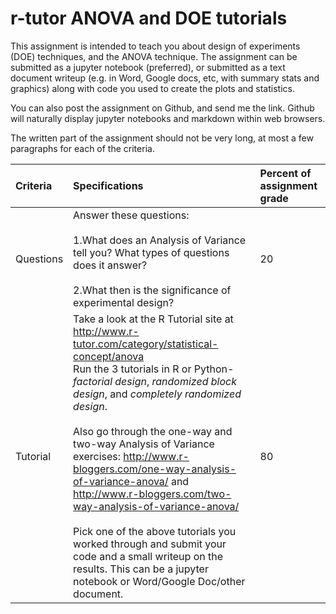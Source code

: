 # r-tutor ANOVA and DOE tutorials

This assignment is intended to teach you about design of experiments (DOE) techniques, and the ANOVA technique.  The assignment can be submitted as a jupyter notebook (preferred), or submitted as a text document writeup (e.g. in Word, Google docs, etc, with summary stats and graphics) along with code you used to create the plots and statistics.

You can also post the assignment on Github, and send me the link.  Github will naturally display jupyter notebooks and markdown within web browsers.

The written part of the assignment should not be very long, at most a few paragraphs for each of the criteria.

Criteria | Specifications | Percent of assignment grade
:-----|:-----|:-----
Questions | Answer these questions:<br><br>1.What does an Analysis of Variance tell you? What types of questions does it answer?<br><br>2.What then is the significance of experimental design? | 20
Tutorial |Take a look at the R Tutorial site at http://www.r-tutor.com/category/statistical-concept/anova<br>Run the 3 tutorials in R or Python- *factorial design*, *randomized block design*, and *completely randomized design*.<br><br>Also go through the one-way and two-way Analysis of Variance exercises: http://www.r-bloggers.com/one-way-analysis-of-variance-anova/ and http://www.r-bloggers.com/two-way-analysis-of-variance-anova/<br><br>Pick one of the above tutorials you worked through and submit your code and a small writeup on the results.  This can be a jupyter notebook or Word/Google Doc/other document. | 80
